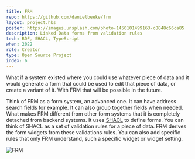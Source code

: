 ```yaml
---
title: FRM
repo: https://github.com/danielbeeke/frm
layout: project.hbs
poster: https://images.unsplash.com/photo-1450101499163-c8848c66ca85
description: Linked Data forms from validation rules
tech: RDF, SHACL, TypeScript
when: 2022
role: Creator
type: Open Source Project
index: 6
---
```


What if a system existed where you could use whatever piece of data and it would generate a form that could be used to edit that piece of data, or create a variant of it. With FRM that will be possible in the future. 

Think of FRM as a form system, an advanced one. It can have address search fields for example. It can also group together fields when needed. What makes FRM different from other form systems that it is completely detached from backend systems. It uses [SHACL](https://www.w3.org/TR/shacl/) to define forms. You can think of SHACL as a set of validation rules for a piece of data. FRM derives the form widgets from these validations rules. You can also add specific rules that only FRM understand, such a specific widget or widget setting.

![FRM](/assets/frm.png)
